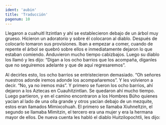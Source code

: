 ```yaml
---
ident: 'aubin'
title: 'Traducción'
pagenum: 10
---
```

Llegaron a cuahuitl Itzintlan y ahí se establecieron debajo de un árbol muy grueso. Hicieron un adoratorio y sobre él colocaron al diablo. Después de colocarlo tomaron sus provisiones. Iban a empezar a comer, cuando de repente el árbol se quebró sobre ellos e inmediatamente dejaron lo que estaban comiendo. Anduvieron mucho tiempo cabizbajos. Luego su diablo los llamó y les dijo: “Digan a los ocho barrios que los acompaña, díganles que no seguiremos adelante y que de aquí regresaremos”.

Al decirles esto, los ocho barrios se entristecieron demasiado. “Oh señores nuestros adonde iremos adonde los acompañaremos”. Y les volvieron a decir. “No, ya no iremos más”. Y primero se fueron los ocho barrios, ahí dejaron a los Aztecas en Cuauhitzintlan. Se quedaron ahí mucho tiempo. Luego partieron, y en el camino encontraron a los Hombres Búho quienes yacían al lado de una olla grande y otros yacían debajo de un mezquite, estos eran llamados Mimixcohuah. El primero se llamaba Xiuhneltzin, el segundo se llamaba Mimitzin, el tercero era una mujer y era la hermana mayor de ellos. De nueva cuenta les habló el diablo Huitzilopochtli, les dijo: 
